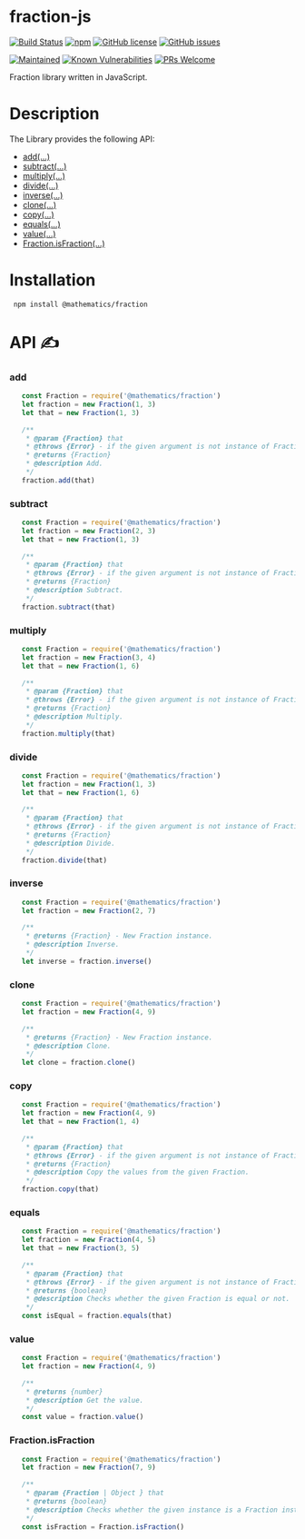 # fraction-js
[![Build Status](https://travis-ci.org/AlbertHambardzumyan/fraction-js.svg?branch=master)](https://travis-ci.org/AlbertHambardzumyan/fraction-js)
[![npm](https://img.shields.io/npm/v/@mathematics/fraction.svg)](https://www.npmjs.com/package/@mathematics/fraction) 
[![GitHub license](https://img.shields.io/badge/license-MIT-blue.svg)](https://raw.githubusercontent.com/AlbertHambardzumyan/fraction-js/master/LICENSE)
[![GitHub issues](https://img.shields.io/github/issues/AlbertHambardzumyan/fraction-js.svg)](https://github.com/AlbertHambardzumyan/fraction-js/issues)


[![Maintained](https://img.shields.io/badge/maintained-%E2%9C%94-brightgreen.svg)](https://github.com/AlbertHambardzumyan/fraction-js)
[![Known Vulnerabilities](https://snyk.io/test/github/AlbertHambardzumyan/fraction-js/badge.svg)](https://snyk.io/test/github/AlbertHambardzumyan/fraction-js)
[![PRs Welcome](https://img.shields.io/badge/PRs-welcome-brightgreen.svg?style=flat-square)](http://makeapullrequest.com)


Fraction library written in JavaScript.

# Description
The Library provides the following API:
  
  * [add(...)](#add)
  * [subtract(...)](#subtract)
  * [multiply(...)](#multiply)
  * [divide(...)](#divide)
  * [inverse(...)](#inverse)
  * [clone(...)](#clone)
  * [copy(...)](#copy)
  * [equals(...)](#equals)
  * [value(...)](#value)
  * [Fraction.isFraction(...)](#value)
    
# Installation 
```bash
 npm install @mathematics/fraction
```

# API ✍

### add
```` javascript
   const Fraction = require('@mathematics/fraction')
   let fraction = new Fraction(1, 3)
   let that = new Fraction(1, 3)
  
   /**
    * @param {Fraction} that
    * @throws {Error} - if the given argument is not instance of Fraction.
    * @returns {Fraction}
    * @description Add.
    */
   fraction.add(that)
````

### subtract
```` javascript
   const Fraction = require('@mathematics/fraction')
   let fraction = new Fraction(2, 3)
   let that = new Fraction(1, 3)
  
   /**
    * @param {Fraction} that
    * @throws {Error} - if the given argument is not instance of Fraction.
    * @returns {Fraction}
    * @description Subtract.
    */
   fraction.subtract(that)
````

### multiply
```` javascript
   const Fraction = require('@mathematics/fraction')
   let fraction = new Fraction(3, 4)
   let that = new Fraction(1, 6)
  
   /**
    * @param {Fraction} that
    * @throws {Error} - if the given argument is not instance of Fraction.
    * @returns {Fraction}
    * @description Multiply.
    */
   fraction.multiply(that)
````

### divide
```` javascript
   const Fraction = require('@mathematics/fraction')
   let fraction = new Fraction(1, 3)
   let that = new Fraction(1, 6)
  
   /**
    * @param {Fraction} that
    * @throws {Error} - if the given argument is not instance of Fraction.
    * @returns {Fraction}
    * @description Divide.
    */
   fraction.divide(that)
````

### inverse
```` javascript
   const Fraction = require('@mathematics/fraction')
   let fraction = new Fraction(2, 7)
  
   /**
    * @returns {Fraction} - New Fraction instance.
    * @description Inverse.
    */
   let inverse = fraction.inverse()
````

### clone
```` javascript
   const Fraction = require('@mathematics/fraction')
   let fraction = new Fraction(4, 9)
  
   /**
    * @returns {Fraction} - New Fraction instance.
    * @description Clone.
    */
   let clone = fraction.clone()
````

### copy
```` javascript
   const Fraction = require('@mathematics/fraction')
   let fraction = new Fraction(4, 9)
   let that = new Fraction(1, 4)
  
   /**
    * @param {Fraction} that
    * @throws {Error} - if the given argument is not instance of Fraction.
    * @returns {Fraction}
    * @description Copy the values from the given Fraction.
    */
   fraction.copy(that)
````

### equals
```` javascript
   const Fraction = require('@mathematics/fraction')
   let fraction = new Fraction(4, 5)
   let that = new Fraction(3, 5)
  
   /**
    * @param {Fraction} that
    * @throws {Error} - if the given argument is not instance of Fraction.
    * @returns {boolean}
    * @description Checks whether the given Fraction is equal or not.
    */
   const isEqual = fraction.equals(that)
````

### value
```` javascript
   const Fraction = require('@mathematics/fraction')
   let fraction = new Fraction(4, 9)
  
   /**
    * @returns {number}
    * @description Get the value.
    */
   const value = fraction.value()
````

### Fraction.isFraction
```` javascript
   const Fraction = require('@mathematics/fraction')
   let fraction = new Fraction(7, 9)
  
   /**
    * @param {Fraction | Object } that
    * @returns {boolean}
    * @description Checks whether the given instance is a Fraction instance.
    */
   const isFraction = Fraction.isFraction()
````
